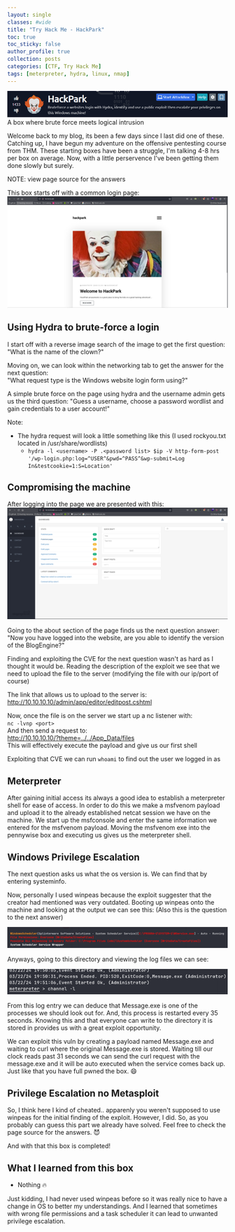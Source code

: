 ```yaml
---
layout: single
classes: #wide
title: "Try Hack Me - HackPark"
toc: true
toc_sticky: false
author_profile: true
collection: posts
categories: [CTF, Try Hack Me]
tags: [meterpreter, hydra, linux, nmap]
---
```


![title](/assets/images/hackpark/title.png)
A box where brute force meets logical intrusion

Welcome back to my blog, its been a few days since I last did one of these.
Catching up, I have begun my adventure on the offensive pentesting course from THM.
These starting boxes have been a struggle, I'm talking 4-8 hrs per box on average.
Now, with a little perservence I've been getting them done slowly but surely.   

NOTE: view page source for the answers

This box starts off with a common login page:
![homepage](/assets/images/hackpark/home.png)

## Using Hydra to brute-force a login
I start off with a reverse image search of the image to get the first question:  
"What is the name of the clown?" 
<!-- pennywise -->

Moving on, we can look within the networking tab to get the answer for the next question:  
"What request type is the Windows website login form using?" 
<!-- POST -->

A simple brute force on the page using hydra and the username admin gets us the third question: 
"Guess a username, choose a password wordlist and gain credentials to a user account!" 
<!-- 1qaz2wsx -->
Note:  
- The hydra request will look a little something like this (I used rockyou.txt located in /usr/share/wordlists)
    - `hydra -l <username> -P .<password list> $ip -V http-form-post '/wp-login.php:log=^USER^&pwd=^PASS^&wp-submit=Log In&testcookie=1:S=Location'`  

## Compromising the machine
After logging into the page we are presented with this:
![adminpage](/assets/images/hackpark/admin.png)  

Going to the about section of the page finds us the next question answer:  
"Now you have logged into the website, are you able to identify the version of the BlogEngine?"  
<!-- 3.3.6.0 -->

Finding and exploiting the CVE for the next question wasn't as hard as I thought it would be. 
Reading the description of the exploit we see that we need to upload the file to the server (modifying the file with our ip/port of course)  

The link that allows us to upload to the server is:   
http://10.10.10.10/admin/app/editor/editpost.cshtml  

Now, once the file is on the server we start up a nc listener with:  
`nc -lvnp <port>`  
And then send a request to:  
http://10.10.10.10/?theme=../../App_Data/files  
This will effectively execute the payload and give us our first shell

<!-- CVE-2019-6714 -->

Exploiting that CVE we can run `whoami` to find out the user we logged in as
<!-- iis apppool\blog -->

## Meterpreter
After gaining initial access its always a good idea to establish a meterpreter
shell for ease of access. In order to do this we make a msfvenom payload and
upload it to the already established netcat session we have on the machine. We
start up the msfconsole and enter the same information we entered for the
msfvenom payload. Moving the msfvenom exe into the pennywise box and executing
us gives us the meterpreter shell.  

## Windows Privilege Escalation
The next question asks us what the os version is. We can find that by entering systeminfo.    
<!-- Windows 2012 R2 (6.3 Build 9600) -->

Now, personally I used winpeas because the exploit suggester that the creator had mentioned was very outdated. Booting up winpeas onto the machine and looking at the output we can see this: (Also this is the question to the next answer)
<!-- WindowsScheduler -->
![winpeas](/assets/images/hackpark/peas.png)    

Anyways, going to this directory and viewing the log files we can see:

![log](/assets/images/hackpark/log.png)    

From this log entry we can deduce that Message.exe is one of the processes we
should look out for. And, this process is restarted every 35 seconds. Knowing
this and that everyone can write to the directory it is stored in provides us
with a great exploit opportunity.  
<!-- Message.exe -->

We can exploit this vuln by creating a payload named Message.exe and waiting to curl where the original Message.exe is stored. Waiting till our clock reads past 31 seconds we can send the curl request with the message.exe and it will be auto executed when the service comes back up. Just like that you have full pwned the box. :smile:

<!-- find the flags yourself (hehe)-->

## Privilege Escalation no Metasploit 

So, I think here I kind of cheated.. apparenly you weren't supposed to use winpeas for the initial finding of the exploit. However, I did. So, as you probably can guess this part we already have solved. Feel free to check the page source for the answers. :smiling_imp:
<!-- 8/3/2019, 10:43:23 AM -->


And with that this box is completed! 


## What I learned from this box
* Nothing :fire:  

Just kidding, I had never used winpeas before so it was really nice to have a change in OS to better my understandings. And I learned that sometimes with wrong file permissions and a task scheduler it can lead to unwanted privilege escalation. 